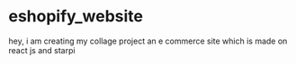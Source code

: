 # eshopify_website
hey, i am creating my collage project an e commerce site which is made on react js and starpi

